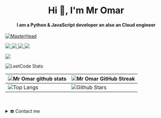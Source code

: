<div align="center">
<h1 align="center">Hi 👋, I'm Mr Omar</h1>
<h4 align="center">I am a Python & JavaScript developer an also an Cloud engineer</h4>
</div>

[![MasterHead](https://visme.co/blog/wp-content/uploads/2019/10/animated-presentation-software-header.gif)]()


<a href="https://github.com/iammromar/github-stats">
<img src="https://github.com/iammromar/github-stats/blob/master/generated/overview.svg#gh-dark-mode-only" />
<img src="https://github.com/iammromar/github-stats/blob/master/generated/languages.svg#gh-dark-mode-only" />
<img src="https://github.com/iammromar/github-stats/blob/master/generated/overview.svg#gh-light-mode-only" />
<img src="https://github.com/iammromar/github-stats/blob/master/generated/languages.svg#gh-light-mode-only" />
</a>


![](https://komarev.com/ghpvc/?username=front1end&color=ff69b4)



![LeetCode Stats](https://leetcode.card.workers.dev/ilusa?theme=nord&font=source_code_pro&extension=activity)

| ![Mr Omar github stats](https://github-readme-stats.vercel.app/api?username=front1end&show_icons=true&theme=tokyonight) | ![Mr Omar GitHub Streak](https://github-readme-streak-stats.herokuapp.com/?user=front1end&theme=tokyonight) |
| --- | --- |
| ![Top Langs](https://github-readme-stats.vercel.app/api/top-langs/?username=front1end&theme=tokyonight) | ![Github Stars](https://github-readme-stats.vercel.app/api?username=front1end&show_icons=true&locale=en&count_private=true&hide_rank=true&custom_title=My%20GitHub%20Stats&disable_animations=true&theme=tokyonight) |




<br>
<!-- ![🏆 GitHub Trophies](https://github-profile-trophy.vercel.app/?username=front1end&theme=radical&no-frame=false&no-bg=false&margin-w=4) -->



<br>

<details>
  <summary>☎️ Contact me</summary>
<div>
  <samp>
    <h2 align="center">😎 you can reach me by:</h2>
    <p align="center">
      <br/>
      <a href="https://www.linkedin.com/in/omarbalaqadashov/" target="blank"><img align="center"
         src="https://img.shields.io/badge/linkedin-%231DA1F2.svg?style=for-the-badge&logo=linkedin&logoColor=white"
         alt="MrOmar" height="30"/></a>
      <a href="mailto:mromar.work@gmail.com" target="blank"><img align="center"
         src="https://img.shields.io/badge/gmail-EA4335.svg?style=for-the-badge&logo=gmail&logoColor=white"
         alt="MrOmar" height="30"/></a>
    </p>
  </samp>
</div>
</details>

